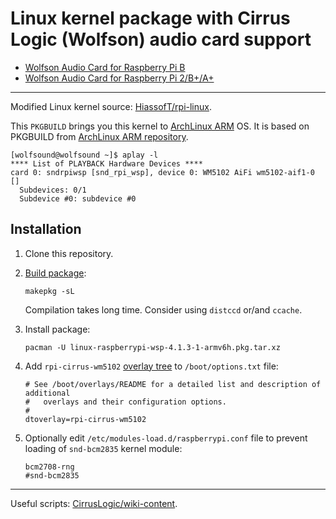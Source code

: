 # Linux kernel package with Cirrus Logic (Wolfson) audio card support

* [Wolfson Audio Card for Raspberry Pi B](http://www.element14.com/community/docs/DOC-55903)
* [Wolfson Audio Card for Raspberry Pi 2/B+/A+](http://www.element14.com/community/docs/DOC-71261)

----

Modified Linux kernel source: [HiassofT/rpi-linux](https://github.com/HiassofT/rpi-linux/tree/cirrus-4.1.y).

This `PKGBUILD` brings you this kernel to [ArchLinux ARM](http://archlinuxarm.org/platforms/armv6/raspberry-pi) OS. It is based on PKGBUILD from [ArchLinux ARM repository](https://github.com/archlinuxarm/PKGBUILDs/raw/master/core/linux-raspberrypi/PKGBUILD).


````
[wolfsound@wolfsound ~]$ aplay -l
**** List of PLAYBACK Hardware Devices ****
card 0: sndrpiwsp [snd_rpi_wsp], device 0: WM5102 AiFi wm5102-aif1-0 []
  Subdevices: 0/1
  Subdevice #0: subdevice #0
````

## Installation
1.  Clone this repository.
2.  [Build package](https://wiki.archlinux.org/index.php/Makepkg):
  
    ````
    makepkg -sL  
    ````

    Compilation takes long time. Consider using `distccd` or/and `ccache`.

3.  Install package:

    ````
    pacman -U linux-raspberrypi-wsp-4.1.3-1-armv6h.pkg.tar.xz
    ````

4.  Add `rpi-cirrus-wm5102` [overlay tree](https://www.raspberrypi.org/documentation/configuration/device-tree.md) to `/boot/options.txt` file:

    ````
    # See /boot/overlays/README for a detailed list and description of additional
    #   overlays and their configuration options.
    #
    dtoverlay=rpi-cirrus-wm5102
    ````

4.  Optionally edit `/etc/modules-load.d/raspberrypi.conf` file to prevent loading of `snd-bcm2835` kernel module:

    ````
    bcm2708-rng
    #snd-bcm2835
    ````
----

Useful scripts: [CirrusLogic/wiki-content](https://github.com/CirrusLogic/wiki-content).
